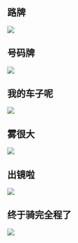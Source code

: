 ## 路牌

![](https://riverluooo.oss-cn-beijing.aliyuncs.com/img/20181129192325.jpg)

## 号码牌

![](https://riverluooo.oss-cn-beijing.aliyuncs.com/img/20181129192345.jpeg)

## 我的车子呢

![](https://riverluooo.oss-cn-beijing.aliyuncs.com/img/20181129192401.jpeg)

## 雾很大

![](https://riverluooo.oss-cn-beijing.aliyuncs.com/img/20181129192432.gif)

## 出镜啦

![](https://riverluooo.oss-cn-beijing.aliyuncs.com/img/20181129192458.jpg)

## 终于骑完全程了

![](https://riverluooo.oss-cn-beijing.aliyuncs.com/img/20181129192530.png)
